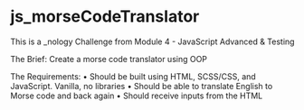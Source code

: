 # js_morseCodeTranslator

This is a _nology Challenge from Module 4 - JavaScript Advanced & Testing

The Brief:
Create a morse code translator using OOP

The Requirements:
•  Should be built using HTML, SCSS/CSS, and JavaScript. Vanilla, no libraries
•  Should be able to translate English to Morse code and back again
•  Should receive inputs from the HTML
